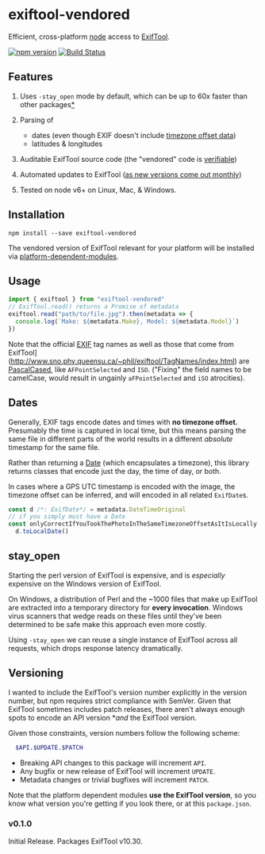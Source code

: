 # exiftool-vendored

Efficient, cross-platform [node](https://nodejs.org/) access to [ExifTool](http://www.sno.phy.queensu.ca/~phil/exiftool/). 

[![npm version](https://badge.fury.io/js/exiftool-vendored.svg)](https://badge.fury.io/js/exiftool-vendored)
[![Build Status](https://travis-ci.org/mceachen/exiftool-vendored.svg?branch=master)](https://travis-ci.org/mceachen/exiftool-vendored)

## Features

1. Uses `-stay_open` mode by default, which can be up to 60x faster than other packages[*](#stay_open)

1. Parsing of 
    - dates (even though EXIF doesn't include [timezone offset data](#dates))
    - latitudes & longitudes

1. Auditable ExifTool source code (the "vendored" code is [verifiable](http://owl.phy.queensu.ca/~phil/exiftool/checksums.txt))

1. Automated updates to ExifTool ([as new versions come out monthly](http://www.sno.phy.queensu.ca/~phil/exiftool/history.html))

1. Tested on node v6+ on Linux, Mac, & Windows.

## Installation

    npm install --save exiftool-vendored

The vendored version of ExifTool relevant for your platform will be installed via [platform-dependent-modules](https://www.npmjs.com/package/platform-dependent-modules).

## Usage

```js
import { exiftool } from "exiftool-vendored"
// ExifTool.read() returns a Promise of metadata
exiftool.read("path/to/file.jpg").then(metadata => {
  console.log(`Make: ${metadata.Make}, Model: ${metadata.Model}`)
})
```

Note that the official [EXIF](http://www.cipa.jp/std/documents/e/DC-008-2012_E.pdf) tag names as well as those that come from ExifTool](http://www.sno.phy.queensu.ca/~phil/exiftool/TagNames/index.html) are [PascalCased](https://en.wikipedia.org/wiki/PascalCase), like `AFPointSelected` and `ISO`. ("Fixing" the field names to be camelCase, would result in ungainly `aFPointSelected` and `iSO` atrocities).

## Dates

Generally, EXIF tags encode dates and times with **no timezone offset.** Presumably the time is captured in local time, but this means parsing the same file in different parts of the world results in a different *absolute* timestamp for the same file.

Rather than returning a [Date](https://developer.mozilla.org/en-US/docs/Web/JavaScript/Reference/Global_Objects/Date) (which encapsulates a timezone), this library returns classes that encode just the day, the time of day, or both.

In cases where a GPS UTC timestamp is encoded with the image, the timezone offset can be inferred, and will encoded in all related `ExifDate`s. 

```ts
const d /*: ExifDate*/ = metadata.DateTimeOriginal
// if you simply must have a Date
const onlyCorrectIfYouTookThePhotoInTheSameTimezoneOffsetAsItIsLocally: Date = 
  d.toLocalDate()
```




## stay_open

Starting the perl version of ExifTool is expensive, and is *especially* expensive on the Windows version of ExifTool. 

On Windows, a distribution of Perl and the ~1000 files that make up ExifTool are extracted into a temporary directory for **every invocation**. Windows virus scanners that wedge reads on these files until they've been determined to be safe make this approach even more costly.

Using `-stay_open` we can reuse a single instance of ExifTool across all requests, which drops response latency dramatically. 

## Versioning

I wanted to include the ExifTool's version number explicitly in the version number, but npm requires strict compliance with SemVer. Given that ExifTool sometimes includes patch releases, there aren't always enough spots to encode an API version **and* the ExifTool version.

Given those constraints, version numbers follow the following scheme:
```sh
  $API.$UPDATE.$PATCH
```

* Breaking API changes to this package will increment `API`.
* Any bugfix or new release of ExifTool will increment `UPDATE`.
* Metadata changes or trivial bugfixes will increment `PATCH`.

Note that the platform dependent modules **use the ExifTool version**, so you know what version you're getting if you look there, or at this `package.json`.

### v0.1.0

Initial Release. Packages ExifTool v10.30.

